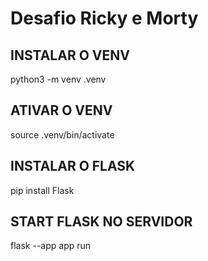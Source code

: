 # Desafio Ricky e Morty

## INSTALAR O VENV
python3 -m venv .venv

## ATIVAR O VENV
source .venv/bin/activate

## INSTALAR O FLASK
pip install Flask

## START FLASK NO SERVIDOR
flask --app app run
